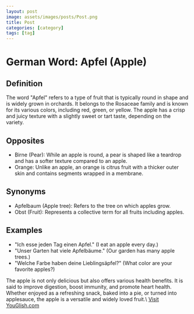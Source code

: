 ```yaml
---
layout: post
image: assets/images/posts/Post.png
title: Post
categories: [category]
tags: [tag]
---
```


# German Word: Apfel (Apple)

## Definition
The word "Apfel" refers to a type of fruit that is typically round in shape and is widely grown in orchards. It belongs to the Rosaceae family and is known for its various colors, including red, green, or yellow. The apple has a crisp and juicy texture with a slightly sweet or tart taste, depending on the variety.

## Opposites
- Birne (Pear): While an apple is round, a pear is shaped like a teardrop and has a softer texture compared to an apple.
- Orange: Unlike an apple, an orange is citrus fruit with a thicker outer skin and contains segments wrapped in a membrane.

## Synonyms
- Apfelbaum (Apple tree): Refers to the tree on which apples grow.
- Obst (Fruit): Represents a collective term for all fruits including apples.

## Examples
- "Ich esse jeden Tag einen Apfel." (I eat an apple every day.)
- "Unser Garten hat viele Apfelbäume." (Our garden has many apple trees.)
- "Welche Farbe haben deine Lieblingsäpfel?" (What color are your favorite apples?)

The apple is not only delicious but also offers various health benefits. It is said to improve digestion, boost immunity, and promote heart health. Whether enjoyed as a refreshing snack, baked into a pie, or turned into applesauce, the apple is a versatile and widely loved fruit.\ <a id="yg-widget-0" class="youglish-widget" data-query="Post" data-lang="german" data-components="8412" data-auto-start="0" data-bkg-color="theme_light" data-title="How%20to%20pronounce%20Post%20in%20German"  rel="nofollow" href="https://youglish.com">Visit YouGlish.com</a><script async src="https://youglish.com/public/emb/widget.js" charset="utf-8"></script>